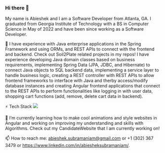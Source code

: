 ### Hi there 👋
My name is Abieshek and I am a Software Developer from Atlanta, GA. I graduated from Georgia Institute of Technology with a BS in Computer Science in May of 2022 and have been since working as a Software Developer.

🔭 I have experience with Java enterprise applications in the Spring Framework and using ORMs, and REST APIs to connect with the frontend and backend. Check out Soil2Plate related projects in my repos! I have experience developing Java domain classes based on business requirements, implementing Spring Data (JPA, JDBC, and Hibernate) to connect Java objects to SQL backend data, implementing a service layer to handle business logic, creating a REST controller with REST APIs to allow frontend frameworks to interface with Java and therby access/modify database instances and creating Angular frontend applications that connect to the REST APIs to perform functionalities like logging in with user data, shopping cart functions (add, remove, delete cart data in backend).

⚡ Tech Stack
![](https://icons8.com/icon/2572/java)

🌱 I’m currently learning how to make cool animations and style websites in Angular and working on improving my understanding and skills with Algorithms. Check out my CandidateWebsite that I am currently working on!

📫 How to reach me: abieshek.subramaniam@gmail.com or +1 (302) 367 3479 or https://www.linkedin.com/in/abiesheksubramaniam/.





<!--
**Abieshek/Abieshek** is a ✨ _special_ ✨ repository because its `README.md` (this file) appears on your GitHub profile.

Here are some ideas to get you started:

- 🔭 I’m currently working on ...
- 🌱 I’m currently learning ...
- 👯 I’m looking to collaborate on ...
- 🤔 I’m looking for help with ...
- 💬 Ask me about ...
- 📫 How to reach me: ...
- 😄 Pronouns: ...
- ⚡ Fun fact: ...
-->
